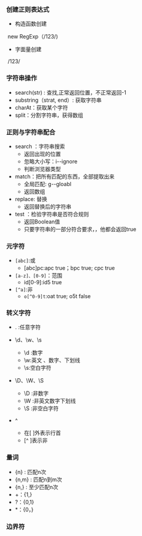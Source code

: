 ### 创建正则表达式

+ 构造函数创建

​       new RegExp（/123/)

+ 字面量创建

​        /123/



### 字符串操作

+ search(str) : 查找,正常返回位置，不正常返回-1
+ substring（strat, end）: 获取字符串
+ charAt：获取某个字符
+ split：分割字符串，获得数组



### 正则与字符串配合

+ search ：字符串搜索
  - 返回出现的位置
  - 忽略大小写：i--ignore
  - 判断浏览器类型
+ match：把所有匹配的东西，全部提取出来
  - 全局匹配: g--gloabl
  - 返回数组
+ replace: 替换
  - 返回替换后的字符串
+ test ：检验字符串是否符合规则
  - 返回Boolean值
  - 只要字符串的一部分符合要求，，他都会返回true



### 元字符

+ `[abc]`:或
  - [abc]pc:apc true；bpc true; cpc true
+ `[a-z]、[0-9]`：范围
  - id[0-9]:id5 true
+ `[^a]`:非
  - `o[^0-9]t`:oat  true;  o5t  false

### 转义字符

+ .   :任意字符
+ \d、\w、\s
  - \d :数字
  - \w:英文 、数字、下划线
  - \s:空白字符

+ \D、\W、\S
  - \D :非数字
  - \W :非英文数字下划线
  - \S :非空白字符
+ ^
  - 在[ ]外表示行首
  - [^ ]表示非

### 量词

+ {n} : 匹配n次
+ {n,m} : 匹配n到m次
+ {n,} : 至少匹配n次
+ +：{1,}
+ ?：{0,1}
+ *：{0，}

### 边界符

